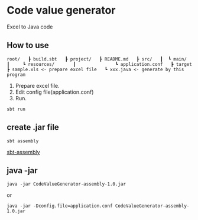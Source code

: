 # Code value generator
Excel to Java code

## How to use

`
root/  
┣ build.sbt  
┣ project/  
┣ README.md  
┣ src/  
┃  ┗ main/  
┃     ┗ resources/  	
┃               ┗ application.conf  
┣ target  
┣ sample.xls <- prepare excel file  
┗ xxx.java <- generate by this program  
`

1. Prepare excel file.
1. Edit config file(application.conf)
1. Run.
```
sbt run
```

## create .jar file
```
sbt assembly
```

[sbt-assembly](https://github.com/sbt/sbt-assembly "sbt-assembly")

## java -jar

```
java -jar CodeValueGenerator-assembly-1.0.jar
```

or

```
java -jar -Dconfig.file=application.conf CodeValueGenerator-assembly-1.0.jar
```
